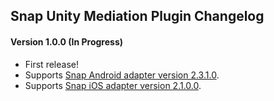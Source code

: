 ## Snap Unity Mediation Plugin Changelog

#### Version 1.0.0 (In Progress)
- First release!
- Supports [Snap Android adapter version 2.3.1.0](https://github.com/googleads/googleads-mobile-android-mediation/blob/master/ThirdPartyAdapters/snap/CHANGELOG.md#version-2310).
- Supports [Snap iOS adapter version 2.1.0.0](https://github.com/googleads/googleads-mobile-ios-mediation/blob/master/adapters/Snap/CHANGELOG.md#version-2100).
